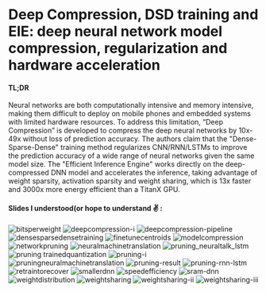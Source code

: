 Deep Compression, DSD training and EIE: deep neural network model compression, regularization and hardware acceleration 
========================================================================================================================

#### TL;DR
Neural networks are both computationally intensive and memory intensive, making them difficult to deploy on mobile phones and embedded systems with limited hardware resources. To address this limitation, “Deep Compression” is developed to compress the deep neural networks by 10x-49x without loss of prediction accuracy. The authors claim that the "Dense-Sparse-Dense" training method regularizes CNN/RNN/LSTMs to improve the prediction accuracy of a wide range of neural networks given the same model size. The "Efficient Inference Engine" works directly on the deep-compressed DNN model and accelerates the inference, taking advantage of weight sparsity, activation sparsity and weight sharing, which is 13x faster and 3000x more energy efficient than a TitanX GPU.

#### Slides I understood(or hope to understand :v: : 
![bitsperweight](https://cloud.githubusercontent.com/assets/7057078/15988105/4eae4fb6-2ff9-11e6-8692-bd856fd91e24.PNG)
![deepcompression-i](https://cloud.githubusercontent.com/assets/7057078/15988108/4eaed4f4-2ff9-11e6-8e49-63d52fed8366.PNG)
![deepcompression-pipeline](https://cloud.githubusercontent.com/assets/7057078/15988107/4eaee0f2-2ff9-11e6-8d05-690dbc56415d.PNG)
![densesparsedensetraining](https://cloud.githubusercontent.com/assets/7057078/15988109/4eb2294c-2ff9-11e6-96ba-315f1f54deff.PNG)
![finetunecentroids](https://cloud.githubusercontent.com/assets/7057078/15988106/4eae700e-2ff9-11e6-99e7-7e3281107589.PNG)
![modelcompression](https://cloud.githubusercontent.com/assets/7057078/15988110/4eb4de12-2ff9-11e6-9c7b-e1a4be610efb.PNG)
![networkpruning](https://cloud.githubusercontent.com/assets/7057078/15988114/4ec0547c-2ff9-11e6-8f7b-0397e0b5ff4a.PNG)
![neuralmachinetranslation](https://cloud.githubusercontent.com/assets/7057078/15988111/4ebc5a66-2ff9-11e6-8716-f16d5bba6d34.PNG)
![pruning_neuraltalk_lstm](https://cloud.githubusercontent.com/assets/7057078/15988113/4ebdc630-2ff9-11e6-9e6d-b5fed8086bd6.PNG)
![pruning trainedquantization](https://cloud.githubusercontent.com/assets/7057078/15988112/4ebd8b5c-2ff9-11e6-848d-6fb2a45d1c50.PNG)
![pruning-i](https://cloud.githubusercontent.com/assets/7057078/15988115/4ec0f260-2ff9-11e6-8eb1-31e7bd152844.PNG)
![pruningneuralmachinetranslation](https://cloud.githubusercontent.com/assets/7057078/15988116/4ec4f5c2-2ff9-11e6-818b-f374a40763ad.PNG)
![pruning-result](https://cloud.githubusercontent.com/assets/7057078/15988117/4ecaa3a0-2ff9-11e6-966f-fe88bec6fb97.PNG)
![pruning-rnn-lstm](https://cloud.githubusercontent.com/assets/7057078/15988119/4ecc9390-2ff9-11e6-8b91-a2ec2ab47b42.PNG)
![retraintorecover](https://cloud.githubusercontent.com/assets/7057078/15988118/4ecb9f26-2ff9-11e6-9713-ecdb5ae710f8.PNG)
![smallerdnn](https://cloud.githubusercontent.com/assets/7057078/15988120/4ece74ee-2ff9-11e6-9550-62a2d2565fe4.PNG)
![speedefficiency](https://cloud.githubusercontent.com/assets/7057078/15988121/4ecffb0c-2ff9-11e6-84f6-a03ff904c551.PNG)
![sram-dnn](https://cloud.githubusercontent.com/assets/7057078/15988122/4ed404e0-2ff9-11e6-864a-f7709c6237ed.PNG)
![weightdistribution](https://cloud.githubusercontent.com/assets/7057078/15988123/4ed91c0a-2ff9-11e6-8a5f-cecb97ee16c0.PNG)
![weightsharing](https://cloud.githubusercontent.com/assets/7057078/15988124/4ed9d00a-2ff9-11e6-85b9-ff32fadcc689.PNG)
![weightsharing-ii](https://cloud.githubusercontent.com/assets/7057078/15988125/4edc1bf8-2ff9-11e6-8fb3-fe811cc20d3d.PNG)
![weightsharing-iii](https://cloud.githubusercontent.com/assets/7057078/15988126/4edfabba-2ff9-11e6-9b6a-93257966acae.PNG)

